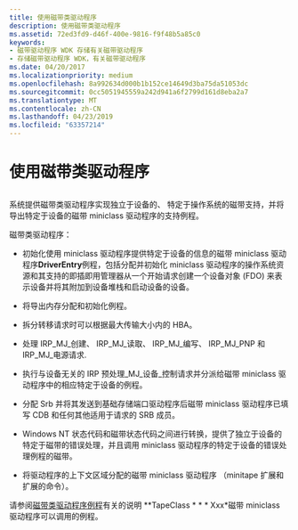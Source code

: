 ```yaml
---
title: 使用磁带类驱动程序
description: 使用磁带类驱动程序
ms.assetid: 72ed3fd9-d46f-400e-9816-f9f48b5a85c0
keywords:
- 磁带驱动程序 WDK 存储有关磁带驱动程序
- 存储磁带驱动程序 WDK，有关磁带驱动程序
ms.date: 04/20/2017
ms.localizationpriority: medium
ms.openlocfilehash: 8a992634d000b1b152ce14649d3ba75da51053dc
ms.sourcegitcommit: 0cc5051945559a242d941a6f2799d161d8eba2a7
ms.translationtype: MT
ms.contentlocale: zh-CN
ms.lasthandoff: 04/23/2019
ms.locfileid: "63357214"
---
```

# <a name="using-the-tape-class-driver"></a>使用磁带类驱动程序


## <span id="ddk_using_the_tape_class_driver_kg"></span><span id="DDK_USING_THE_TAPE_CLASS_DRIVER_KG"></span>


系统提供磁带类驱动程序实现独立于设备的、 特定于操作系统的磁带支持，并将导出特定于设备的磁带 miniclass 驱动程序的支持例程。

磁带类驱动程序：

-   初始化使用 miniclass 驱动程序提供特定于设备的信息的磁带 miniclass 驱动程序**DriverEntry**例程，包括分配并初始化 miniclass 驱动程序的操作系统资源和其支持的即插即用管理器从一个开始请求创建一个设备对象 (FDO) 来表示设备并将其附加到设备堆栈和启动设备的设备。

-   将导出内存分配和初始化例程。

-   拆分转移请求时可以根据最大传输大小内的 HBA。

-   处理 IRP\_MJ\_创建、 IRP\_MJ\_读取、 IRP\_MJ\_编写、 IRP\_MJ\_PNP 和 IRP\_MJ\_电源请求.

-   执行与设备无关的 IRP 预处理\_MJ\_设备\_控制请求并分派给磁带 miniclass 驱动程序中的相应特定于设备的例程。

-   分配 Srb 并将其发送到基础存储端口驱动程序后磁带 miniclass 驱动程序已填写 CDB 和任何其他适用于请求的 SRB 成员。

-   Windows NT 状态代码和磁带状态代码之间进行转换，提供了独立于设备的特定于磁带的错误处理，并且调用 miniclass 驱动程序的特定于设备的错误处理例程的磁带。

-   将驱动程序的上下文区域分配的磁带 miniclass 驱动程序 （minitape 扩展和扩展的命令）。

请参阅[磁带类驱动程序例程](https://msdn.microsoft.com/library/windows/hardware/ff567959)有关的说明 **TapeClass * * * Xxx*磁带 miniclass 驱动程序可以调用的例程。

 

 




